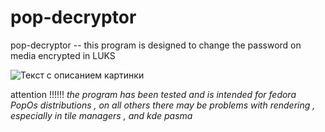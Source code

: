 # pop-decryptor
pop-decryptor -- this program is designed to change the password on media encrypted in LUKS

<image src="j.png" alt="Текст с описанием картинки">

attention !!!!!!
_the program has been tested and is intended for fedora PopOs distributions , on all others there may be problems with rendering , especially in tile managers , and kde pasma_
